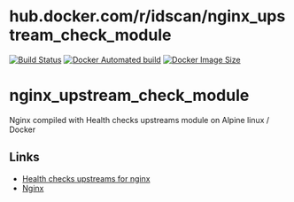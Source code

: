 # hub.docker.com/r/idscan/nginx_upstream_check_module
[![Build Status](https://img.shields.io/docker/cloud/build/mrlioncub/nginx_upstream_check_module)](https://hub.docker.com/r/mrlioncub/nginx_upstream_check_module)
[![Docker Automated build](https://img.shields.io/docker/cloud/automated/mrlioncub/nginx_upstream_check_module)](https://hub.docker.com/r/mrlioncub/nginx_upstream_check_module)
[![Docker Image Size](https://img.shields.io/docker/image-size/mrlioncub/nginx_upstream_check_module)](https://hub.docker.com/r/mrlioncub/nginx_upstream_check_module)

# nginx_upstream_check_module
Nginx compiled with Health checks upstreams module on Alpine linux / Docker

## Links
  - [Health checks upstreams for nginx](https://github.com/nginx-modules/nginx_upstream_check_module)
  - [Nginx](https://github.com/nginxinc/docker-nginx)
